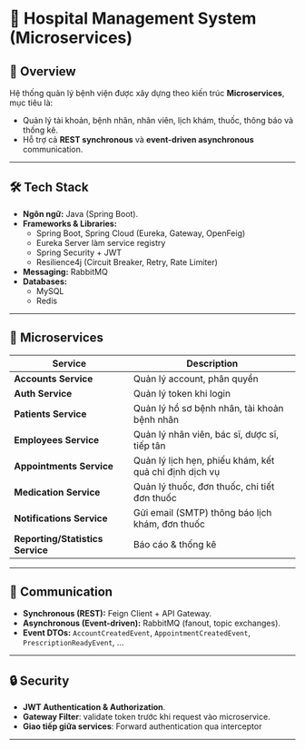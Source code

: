 # 🏥 Hospital Management System (Microservices)

## 📌 Overview

Hệ thống quản lý bệnh viện được xây dựng theo kiến trúc **Microservices**, mục tiêu là:

- Quản lý tài khoản, bệnh nhân, nhân viên, lịch khám, thuốc, thông báo và thống kê.
- Hỗ trợ cả **REST synchronous** và **event-driven asynchronous** communication.

---

## 🛠️ Tech Stack

- **Ngôn ngữ:** Java (Spring Boot).
- **Frameworks & Libraries:**
  - Spring Boot, Spring Cloud (Eureka, Gateway, OpenFeig)
  - Eureka Server làm service registry
  - Spring Security + JWT
  - Resilience4j (Circuit Breaker, Retry, Rate Limiter)
- **Messaging:** RabbitMQ
- **Databases:**
  - MySQL
  - Redis

---

## 🧩 Microservices

| Service                          | Description                                            |
| -------------------------------- | ------------------------------------------------------ |
| **Accounts Service**             | Quản lý account, phân quyền                            |
| **Auth Service**                 | Quản lý token khi login                                |
| **Patients Service**             | Quản lý hồ sơ bệnh nhân, tài khoản bệnh nhân           |
| **Employees Service**            | Quản lý nhân viên, bác sĩ, dược sĩ, tiếp tân           |
| **Appointments Service**         | Quản lý lịch hẹn, phiếu khám, kết quả chỉ định dịch vụ |
| **Medication Service**           | Quản lý thuốc, đơn thuốc, chi tiết đơn thuốc           |
| **Notifications Service**        | Gửi email (SMTP) thông báo lịch khám, đơn thuốc        |
| **Reporting/Statistics Service** | Báo cáo & thống kê                                     |

---

## 🔗 Communication

- **Synchronous (REST):** Feign Client + API Gateway.
- **Asynchronous (Event-driven):** RabbitMQ (fanout, topic exchanges).
- **Event DTOs:** `AccountCreatedEvent`, `AppointmentCreatedEvent`, `PrescriptionReadyEvent`, …

---

## 🔒 Security

- **JWT Authentication & Authorization**.
- **Gateway Filter**: validate token trước khi request vào microservice.
- **Giao tiếp giữa services**: Forward authentication qua interceptor

---
